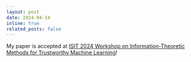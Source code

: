 ```yaml
---
layout: post
date: 2024-04-14
inline: true
related_posts: false
---
```


My paper is accepted at [ISIT 2024 Workshop on Information-Theoretic Methods for Trustworthy Machine Learning](https://sites.google.com/view/it-tml2024/home?authuser=0)!
